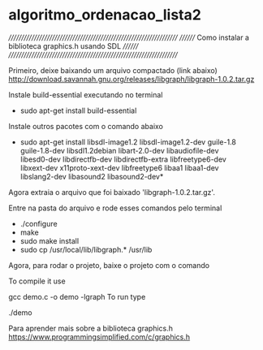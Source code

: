 # algoritmo_ordenacao_lista2





*//////////////////////////////////////////////////////////////////*
*//////*   Como instalar a biblioteca graphics.h usando SDL   *//////*
*//////////////////////////////////////////////////////////////////*

Primeiro, deixe baixando um arquivo compactado (link abaixo)
http://download.savannah.gnu.org/releases/libgraph/libgraph-1.0.2.tar.gz


Instale build-essential executando no terminal
- sudo apt-get install build-essential

Instale outros pacotes com o comando abaixo
- sudo apt-get install libsdl-image1.2 libsdl-image1.2-dev guile-1.8 \
  guile-1.8-dev libsdl1.2debian libart-2.0-dev libaudiofile-dev \
  libesd0-dev libdirectfb-dev libdirectfb-extra libfreetype6-dev \
  libxext-dev x11proto-xext-dev libfreetype6 libaa1 libaa1-dev \
  libslang2-dev libasound2 libasound2-dev*

Agora extraia o arquivo que foi baixado 'libgraph-1.0.2.tar.gz'.

Entre na pasta do arquivo e rode esses comandos pelo terminal
- ./configure
- make
- sudo make install
- sudo cp /usr/local/lib/libgraph.* /usr/lib


Agora, para rodar o projeto, baixe o projeto com o comando


To compile it use

gcc demo.c -o demo -lgraph
To run type

./demo

Para aprender mais sobre a biblioteca graphics.h
https://www.programmingsimplified.com/c/graphics.h

